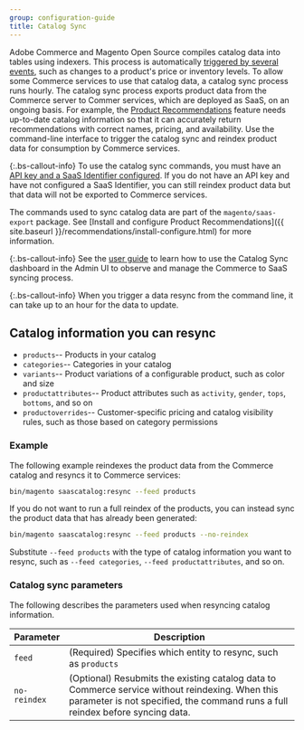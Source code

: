 ```yaml
---
group: configuration-guide
title: Catalog Sync
---
```


Adobe Commerce and Magento Open Source compiles catalog data into tables using indexers. This process is automatically [triggered by several events](https://docs.magento.com/user-guide/system/index-management-events.html), such as changes to a product's price or inventory levels. To allow some Commerce services to use that catalog data, a catalog sync process runs hourly. The catalog sync process exports product data from the Commerce server to Commer services, which are deployed as SaaS, on an ongoing basis. For example, the [Product Recommendations](https://docs.magento.com/user-guide/marketing/product-recommendations.html) feature needs up-to-date catalog information so that it can accurately return recommendations with correct names, pricing, and availability. Use the command-line interface to trigger the catalog sync and reindex product data for consumption by Commerce services.

{:.bs-callout-info}
To use the catalog sync commands, you must have an [API key and a SaaS Identifier configured](https://docs.magento.com/user-guide/system/saas.html). If you do not have an API key and have not configured a SaaS Identifier, you can still reindex product data but that data will not be exported to Commerce services.

The commands used to sync catalog data are part of the `magento/saas-export` package. See [Install and configure Product Recommendations]({{ site.baseurl }}/recommendations/install-configure.html) for more information.

{:.bs-callout-info}
See the [user guide](https://docs.magento.com/user-guide/system/catalog-sync.html) to learn how to use the Catalog Sync dashboard in the Admin UI to observe and manage the Commerce to SaaS syncing process.

{:.bs-callout-info}
When you trigger a data resync from the command line, it can take up to an hour for the data to update.

## Catalog information you can resync

-  `products`-- Products in your catalog
-  `categories`-- Categories in your catalog
-  `variants`-- Product variations of a configurable product, such as color and size
-  `productattributes`-- Product attributes such as `activity`, `gender`, `tops`, `bottoms`, and so on
-  `productoverrides`-- Customer-specific pricing and catalog visibility rules, such as those based on category permissions

### Example

The following example reindexes the product data from the Commerce catalog and resyncs it to Commerce services:

```bash
bin/magento saascatalog:resync --feed products
```

If you do not want to run a full reindex of the products, you can instead sync the product data that has already been generated:

```bash
bin/magento saascatalog:resync --feed products --no-reindex
```

Substitute `--feed products` with the type of catalog information you want to resync, such as `--feed categories`, `--feed productattributes`, and so on.

### Catalog sync parameters

The following describes the parameters used when resyncing catalog information.

|Parameter|Description|
|---|---|
|`feed`|(Required) Specifies which entity to resync, such as `products`|
|`no-reindex`|(Optional) Resubmits the existing catalog data to Commerce service without reindexing. When this parameter is not specified, the command runs a full reindex before syncing data.|
